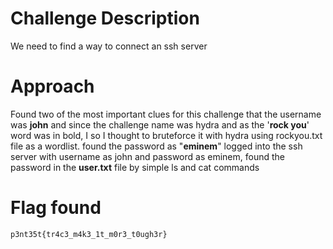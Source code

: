 # Challenge Description
We need to find a way to connect an ssh server
# Approach
Found two of the most important clues for this challenge that the username was **john** and since the challenge name was hydra and as the '**rock you**' word was in bold, I
so I thought to bruteforce it with hydra using rockyou.txt file as a wordlist. found the password as "**eminem**"
logged into the ssh server with username as john and password as eminem, found the password in the **user.txt** file by simple ls and cat commands
# Flag found
  `p3nt35t{tr4c3_m4k3_1t_m0r3_t0ugh3r}`
